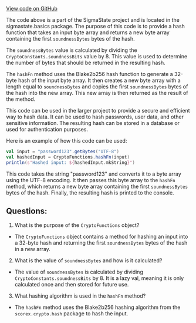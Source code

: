 [View code on GitHub](sigmastate-interpreterhttps://github.com/ScorexFoundation/sigmastate-interpreter/interpreter/shared/src/main/scala/sigmastate/basics/CryptoFunctions.scala)

The code above is a part of the SigmaState project and is located in the sigmastate.basics package. The purpose of this code is to provide a hash function that takes an input byte array and returns a new byte array containing the first `soundnessBytes` bytes of the hash. 

The `soundnessBytes` value is calculated by dividing the `CryptoConstants.soundnessBits` value by 8. This value is used to determine the number of bytes that should be returned in the resulting hash. 

The `hashFn` method uses the Blake2b256 hash function to generate a 32-byte hash of the input byte array. It then creates a new byte array with a length equal to `soundnessBytes` and copies the first `soundnessBytes` bytes of the hash into the new array. This new array is then returned as the result of the method. 

This code can be used in the larger project to provide a secure and efficient way to hash data. It can be used to hash passwords, user data, and other sensitive information. The resulting hash can be stored in a database or used for authentication purposes. 

Here is an example of how this code can be used:

```scala
val input = "password123".getBytes("UTF-8")
val hashedInput = CryptoFunctions.hashFn(input)
println(s"Hashed input: ${hashedInput.mkString}")
```

This code takes the string "password123" and converts it to a byte array using the UTF-8 encoding. It then passes this byte array to the `hashFn` method, which returns a new byte array containing the first `soundnessBytes` bytes of the hash. Finally, the resulting hash is printed to the console.
## Questions: 
 1. What is the purpose of the `CryptoFunctions` object?
- The `CryptoFunctions` object contains a method for hashing an input into a 32-byte hash and returning the first `soundnessBytes` bytes of the hash in a new array.

2. What is the value of `soundnessBytes` and how is it calculated?
- The value of `soundnessBytes` is calculated by dividing `CryptoConstants.soundnessBits` by 8. It is a lazy val, meaning it is only calculated once and then stored for future use.

3. What hashing algorithm is used in the `hashFn` method?
- The `hashFn` method uses the Blake2b256 hashing algorithm from the `scorex.crypto.hash` package to hash the input.